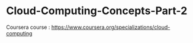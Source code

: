 # Cloud-Computing-Concepts-Part-2
Coursera course : https://www.coursera.org/specializations/cloud-computing
